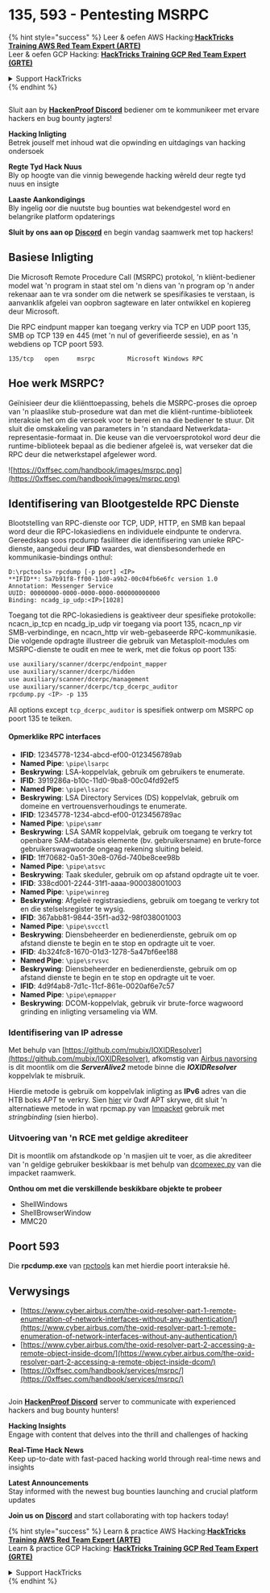 # 135, 593 - Pentesting MSRPC

{% hint style="success" %}
Leer & oefen AWS Hacking:<img src="/.gitbook/assets/arte.png" alt="" data-size="line">[**HackTricks Training AWS Red Team Expert (ARTE)**](https://training.hacktricks.xyz/courses/arte)<img src="/.gitbook/assets/arte.png" alt="" data-size="line">\
Leer & oefen GCP Hacking: <img src="/.gitbook/assets/grte.png" alt="" data-size="line">[**HackTricks Training GCP Red Team Expert (GRTE)**<img src="/.gitbook/assets/grte.png" alt="" data-size="line">](https://training.hacktricks.xyz/courses/grte)

<details>

<summary>Support HackTricks</summary>

* Kyk na die [**subskripsie planne**](https://github.com/sponsors/carlospolop)!
* **Sluit aan by die** 💬 [**Discord groep**](https://discord.gg/hRep4RUj7f) of die [**telegram groep**](https://t.me/peass) of **volg** ons op **Twitter** 🐦 [**@hacktricks\_live**](https://twitter.com/hacktricks\_live)**.**
* **Deel hacking truuks deur PRs in te dien na die** [**HackTricks**](https://github.com/carlospolop/hacktricks) en [**HackTricks Cloud**](https://github.com/carlospolop/hacktricks-cloud) github repos.

</details>
{% endhint %}

<figure><img src="/.gitbook/assets/image.png" alt=""><figcaption></figcaption></figure>

Sluit aan by [**HackenProof Discord**](https://discord.com/invite/N3FrSbmwdy) bediener om te kommunikeer met ervare hackers en bug bounty jagters!

**Hacking Inligting**\
Betrek jouself met inhoud wat die opwinding en uitdagings van hacking ondersoek

**Regte Tyd Hack Nuus**\
Bly op hoogte van die vinnig bewegende hacking wêreld deur regte tyd nuus en insigte

**Laaste Aankondigings**\
Bly ingelig oor die nuutste bug bounties wat bekendgestel word en belangrike platform opdaterings

**Sluit by ons aan op** [**Discord**](https://discord.com/invite/N3FrSbmwdy) en begin vandag saamwerk met top hackers!

## Basiese Inligting

Die Microsoft Remote Procedure Call (MSRPC) protokol, 'n kliënt-bediener model wat 'n program in staat stel om 'n diens van 'n program op 'n ander rekenaar aan te vra sonder om die netwerk se spesifikasies te verstaan, is aanvanklik afgelei van oopbron sagteware en later ontwikkel en kopiereg deur Microsoft.

Die RPC eindpunt mapper kan toegang verkry via TCP en UDP poort 135, SMB op TCP 139 en 445 (met 'n nul of geverifieerde sessie), en as 'n webdiens op TCP poort 593.
```
135/tcp   open     msrpc         Microsoft Windows RPC
```
## Hoe werk MSRPC?

Geïnisieer deur die kliënttoepassing, behels die MSRPC-proses die oproep van 'n plaaslike stub-prosedure wat dan met die kliënt-runtime-biblioteek interaksie het om die versoek voor te berei en na die bediener te stuur. Dit sluit die omskakeling van parameters in 'n standaard Netwerkdata-representasie-formaat in. Die keuse van die vervoersprotokol word deur die runtime-biblioteek bepaal as die bediener afgeleë is, wat verseker dat die RPC deur die netwerkstapel afgelewer word.

![https://0xffsec.com/handbook/images/msrpc.png](https://0xffsec.com/handbook/images/msrpc.png)

## **Identifisering van Blootgestelde RPC Dienste**

Blootstelling van RPC-dienste oor TCP, UDP, HTTP, en SMB kan bepaal word deur die RPC-lokasiediens en individuele eindpunte te ondervra. Gereedskap soos rpcdump fasiliteer die identifisering van unieke RPC-dienste, aangedui deur **IFID** waardes, wat diensbesonderhede en kommunikasie-bindings onthul:
```
D:\rpctools> rpcdump [-p port] <IP>
**IFID**: 5a7b91f8-ff00-11d0-a9b2-00c04fb6e6fc version 1.0
Annotation: Messenger Service
UUID: 00000000-0000-0000-0000-000000000000
Binding: ncadg_ip_udp:<IP>[1028]
```
Toegang tot die RPC-lokasiediens is geaktiveer deur spesifieke protokolle: ncacn\_ip\_tcp en ncadg\_ip\_udp vir toegang via poort 135, ncacn\_np vir SMB-verbindinge, en ncacn\_http vir web-gebaseerde RPC-kommunikasie. Die volgende opdragte illustreer die gebruik van Metasploit-modules om MSRPC-dienste te oudit en mee te werk, met die fokus op poort 135:
```bash
use auxiliary/scanner/dcerpc/endpoint_mapper
use auxiliary/scanner/dcerpc/hidden
use auxiliary/scanner/dcerpc/management
use auxiliary/scanner/dcerpc/tcp_dcerpc_auditor
rpcdump.py <IP> -p 135
```
All options except `tcp_dcerpc_auditor` is spesifiek ontwerp om MSRPC op poort 135 te teiken.

#### Opmerklike RPC interfaces

* **IFID**: 12345778-1234-abcd-ef00-0123456789ab
* **Named Pipe**: `\pipe\lsarpc`
* **Beskrywing**: LSA-koppelvlak, gebruik om gebruikers te enumerate.
* **IFID**: 3919286a-b10c-11d0-9ba8-00c04fd92ef5
* **Named Pipe**: `\pipe\lsarpc`
* **Beskrywing**: LSA Directory Services (DS) koppelvlak, gebruik om domeine en vertrouensverhoudings te enumerate.
* **IFID**: 12345778-1234-abcd-ef00-0123456789ac
* **Named Pipe**: `\pipe\samr`
* **Beskrywing**: LSA SAMR koppelvlak, gebruik om toegang te verkry tot openbare SAM-databasis elemente (bv. gebruikersname) en brute-force gebruikerswagwoorde ongeag rekening sluiting beleid.
* **IFID**: 1ff70682-0a51-30e8-076d-740be8cee98b
* **Named Pipe**: `\pipe\atsvc`
* **Beskrywing**: Taak skeduler, gebruik om op afstand opdragte uit te voer.
* **IFID**: 338cd001-2244-31f1-aaaa-900038001003
* **Named Pipe**: `\pipe\winreg`
* **Beskrywing**: Afgeleë registrasiediens, gebruik om toegang te verkry tot en die stelselsregister te wysig.
* **IFID**: 367abb81-9844-35f1-ad32-98f038001003
* **Named Pipe**: `\pipe\svcctl`
* **Beskrywing**: Diensbeheerder en bedienerdienste, gebruik om op afstand dienste te begin en te stop en opdragte uit te voer.
* **IFID**: 4b324fc8-1670-01d3-1278-5a47bf6ee188
* **Named Pipe**: `\pipe\srvsvc`
* **Beskrywing**: Diensbeheerder en bedienerdienste, gebruik om op afstand dienste te begin en te stop en opdragte uit te voer.
* **IFID**: 4d9f4ab8-7d1c-11cf-861e-0020af6e7c57
* **Named Pipe**: `\pipe\epmapper`
* **Beskrywing**: DCOM-koppelvlak, gebruik vir brute-force wagwoord grinding en inligting versameling via WM.

### Identifisering van IP adresse

Met behulp van [https://github.com/mubix/IOXIDResolver](https://github.com/mubix/IOXIDResolver), afkomstig van [Airbus navorsing](https://www.cyber.airbus.com/the-oxid-resolver-part-1-remote-enumeration-of-network-interfaces-without-any-authentication/) is dit moontlik om die _**ServerAlive2**_ metode binne die _**IOXIDResolver**_ koppelvlak te misbruik.

Hierdie metode is gebruik om koppelvlak inligting as **IPv6** adres van die HTB boks _APT_ te verkry. Sien [hier](https://0xdf.gitlab.io/2021/04/10/htb-apt.html) vir 0xdf APT skrywe, dit sluit 'n alternatiewe metode in wat rpcmap.py van [Impacket](https://github.com/SecureAuthCorp/impacket/) gebruik met _stringbinding_ (sien hierbo).

### Uitvoering van 'n RCE met geldige akrediteer

Dit is moontlik om afstandkode op 'n masjien uit te voer, as die akrediteer van 'n geldige gebruiker beskikbaar is met behulp van [dcomexec.py](https://github.com/fortra/impacket/blob/master/examples/dcomexec.py) van die impacket raamwerk.

**Onthou om met die verskillende beskikbare objekte te probeer**

* ShellWindows
* ShellBrowserWindow
* MMC20

## Poort 593

Die **rpcdump.exe** van [rpctools](https://resources.oreilly.com/examples/9780596510305/tree/master/tools/rpctools) kan met hierdie poort interaksie hê.

## Verwysings

* [https://www.cyber.airbus.com/the-oxid-resolver-part-1-remote-enumeration-of-network-interfaces-without-any-authentication/](https://www.cyber.airbus.com/the-oxid-resolver-part-1-remote-enumeration-of-network-interfaces-without-any-authentication/)
* [https://www.cyber.airbus.com/the-oxid-resolver-part-2-accessing-a-remote-object-inside-dcom/](https://www.cyber.airbus.com/the-oxid-resolver-part-2-accessing-a-remote-object-inside-dcom/)
* [https://0xffsec.com/handbook/services/msrpc/](https://0xffsec.com/handbook/services/msrpc/)

<figure><img src="/.gitbook/assets/image.png" alt=""><figcaption></figcaption></figure>

Join [**HackenProof Discord**](https://discord.com/invite/N3FrSbmwdy) server to communicate with experienced hackers and bug bounty hunters!

**Hacking Insights**\
Engage with content that delves into the thrill and challenges of hacking

**Real-Time Hack News**\
Keep up-to-date with fast-paced hacking world through real-time news and insights

**Latest Announcements**\
Stay informed with the newest bug bounties launching and crucial platform updates

**Join us on** [**Discord**](https://discord.com/invite/N3FrSbmwdy) and start collaborating with top hackers today!

{% hint style="success" %}
Learn & practice AWS Hacking:<img src="/.gitbook/assets/arte.png" alt="" data-size="line">[**HackTricks Training AWS Red Team Expert (ARTE)**](https://training.hacktricks.xyz/courses/arte)<img src="/.gitbook/assets/arte.png" alt="" data-size="line">\
Learn & practice GCP Hacking: <img src="/.gitbook/assets/grte.png" alt="" data-size="line">[**HackTricks Training GCP Red Team Expert (GRTE)**<img src="/.gitbook/assets/grte.png" alt="" data-size="line">](https://training.hacktricks.xyz/courses/grte)

<details>

<summary>Support HackTricks</summary>

* Check the [**subscription plans**](https://github.com/sponsors/carlospolop)!
* **Join the** 💬 [**Discord group**](https://discord.gg/hRep4RUj7f) or the [**telegram group**](https://t.me/peass) or **follow** us on **Twitter** 🐦 [**@hacktricks\_live**](https://twitter.com/hacktricks\_live)**.**
* **Share hacking tricks by submitting PRs to the** [**HackTricks**](https://github.com/carlospolop/hacktricks) and [**HackTricks Cloud**](https://github.com/carlospolop/hacktricks-cloud) github repos.

</details>
{% endhint %}
